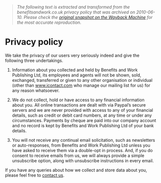 > *The following text is extracted and transformed from the benefitsandwork.co.uk privacy policy that was archived on 2010-06-10. Please check the [original snapshot on the Wayback Machine](https://web.archive.org/web/20100610212543id_/http%3A//www.benefitsandwork.co.uk/privacy-policy) for the most accurate reproduction.*

# Privacy policy

We take the privacy of our users very seriously indeed and give the following three undertakings.

1) Information about you collected and held by Benefits and Work Publishing Ltd, its employees and agents will not be shown, sold, exchanged, transferred or given to any other organisation or individual (other than www.icontact.com who manage our mailing list for us) for any reason whatsoever.

2) We do not collect, hold or have access to any financial information about you. All online transactions are dealt with via Paypal’s secure servers and we are never provided with access to any of your financial details, such as credit or debit card numbers, at any time or under any circumstances. Payments by cheque are paid into our company account and no record is kept by Benefits and Work Publishing Ltd of your bank details.

3) You will not receive any continual email solicitation, such as newsletters or auto-responses, from Benefits and Work Publishing Ltd unless you have asked to receive them via a double-opt in process. And, if you do consent to receive emails from us, we will always provide a simple unsubscribe option, along with unsubscribe instructions in every email.

If you have any queries about how we collect and store data about you, please feel free to [contact us](http://www.benefitsandwork.co.uk/contact).
